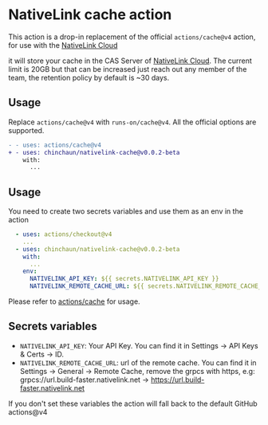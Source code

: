 # NativeLink cache action

This action is a drop-in replacement of the official `actions/cache@v4` action, for use with the [NativeLink Cloud](nativelink.com/?ref=cache)

it will store your cache in the CAS Server of [NativeLink Cloud](nativelink.com/?ref=cache). The current limit is 20GB but that can be increased just reach out any member of the team, the retention policy by default is ~30 days.

## Usage

Replace `actions/cache@v4` with `runs-on/cache@v4`. All the official options are supported.

```diff
- - uses: actions/cache@v4
+ - uses: chinchaun/nativelink-cache@v0.0.2-beta
    with:
      ...
```

## Usage

You need to create two secrets variables and use them as an env in the action

```yaml
  - uses: actions/checkout@v4
    ...
  - uses: chinchaun/nativelink-cache@v0.0.2-beta
    with:
      ...
    env:
      NATIVELINK_API_KEY: ${{ secrets.NATIVELINK_API_KEY }}
      NATIVELINK_REMOTE_CACHE_URL: ${{ secrets.NATIVELINK_REMOTE_CACHE_URL }}
```

Please refer to [actions/cache](https://github.com/actions/cache) for usage.

## Secrets variables
* `NATIVELINK_API_KEY`: Your API Key. You can find it in Settings -> API Keys & Certs -> ID.
* `NATIVELINK_REMOTE_CACHE_URL`: url of the remote cache. You can find it in Settings -> General -> Remote Cache, remove the grpcs with https, e.g: grpcs://url.build-faster.nativelink.net -> https://url.build-faster.nativelink.net

If you don't set these variables the action will fall back to the default GitHub actions@v4
